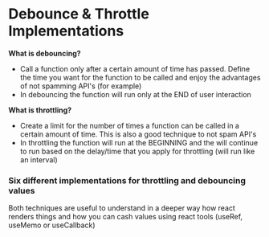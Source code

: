# Debounce & Throttle Implementations

**What is debouncing?** 
  - Call a function only after a certain amount of time has passed. Define the time you want for the function to be called and enjoy the advantages of not spamming API's (for example)
  - In debouncing the function will run only at the END of user interaction

**What is throttling?** 
  - Create a limit for the number of times a function can be called in a certain amount of time. This is also a good technique to not spam API's
  - In throttling the function will run at the BEGINNING and the will continue to run based on the delay/time that you apply for throttling (will run like an interval)

### Six different implementations for throttling and debouncing values

Both techniques are useful to understand in a deeper way how react renders things and how you can cash values using react tools (useRef, useMemo or useCallback)